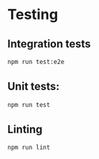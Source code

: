 # Testing

## Integration tests

```sh
npm run test:e2e
```

## Unit tests:
```sh
npm run test
```

## Linting
```sh
npm run lint
```
